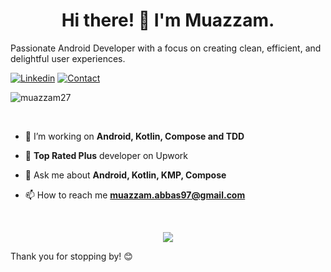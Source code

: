 <h1 align="center">Hi there! 👋 I'm Muazzam.</h1>

Passionate Android Developer with a focus on creating clean, efficient, and delightful user experiences.

[![Linkedin](https://img.shields.io/badge/MY%20PROFILE-Linkedin-blue?style=for-the-badge&logo=github)](https://www.linkedin.com/in/muazzam-abbas-055a5b5b/)
[![Contact](https://img.shields.io/badge/CONTACT-GMAIL-yellow?style=for-the-badge&logo=gmail&logoColor=white)](mailto:muazzam.abbas97@gmail.com)
<p> <img src="https://komarev.com/ghpvc/?username=muazzam27&label=Profile%20views&color=0e75b6&style=flat" alt="muazzam27" /> </p>


<br />

- 🌱 I’m working on **Android, Kotlin, Compose and TDD**

- 🌱 **Top Rated Plus** developer on Upwork

- 💬 Ask me about **Android, Kotlin, KMP, Compose**

- 📫 How to reach me **muazzam.abbas97@gmail.com**


<br />
<p align="center">
  <img src="https://github-readme-streak-stats.herokuapp.com/?user=muazzam27&" />
</p>

Thank you for stopping by! 😊
